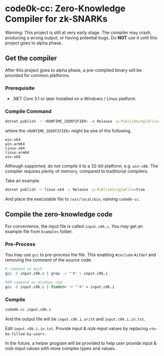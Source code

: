 # code0k-cc: Zero-Knowledge Compiler for zk-SNARKs

Warning: This project is still at very early stage. The compiler may crash, producing a wrong output, or having potential bugs. Do **NOT** use it until this project goes to alpha phase.

## Get the compiler

After this project goes to alpha phase, a pre-compiled binary will be provided for common platforms.

### Prerequisite

- .NET Core 3.1 or later Installed on a Windows / Linux platform

### Compile Command

```bash
dotnet publish -r <RUNTIME_IDENTIFIER> -c Release -p:PublishSingleFile=true
```

where the `<RUNTIME_IDENTIFIER>` might be one of the following.

```
win-x64
win-arm64
linux-x64
linux-arm64
osx-x64
```

Although supported, do not compile it to a 32-bit platform, e.g. `win-x86`. The compiler requires plenty of memory, compared to traditional compilers.



Take an example.


```bash
dotnet publish -r linux-x64 -c Release -p:PublishSingleFile=true
```

And place the executable file to `/usr/local/bin`, naming `code0k-cc`.

## Compile the zero-knowledge code

For convenience, the input file is called `input.c0k.c`. You may get an example file from `Examples` folder.  

### Pre-Process

You may use `gcc` to pre-process the file. This enabling `#include` `#ifdef` and removing the comment of the source code.

```bash
# command on Bash
gcc -E input.c0k.c | grep -v "^#" > input.c0k.i
```

```cmd
REM command on Windows cmd
gcc -E input.c0k.c | findstr -V "^#" > input.c0k.i
```

### Compile

```bash
code0k-cc input.c0k.i
```

And the output file will be `input.c0k.i.arith` and `input.c0k.i.in.txt`.

Edit `input.c0k.i.in.txt`. Provide input & nizk-input values by replacing `<to-be-filled-by-user>`. 

In the future, a helper program will be provided to help user provide input & nizk-input values with more complex types and values.
